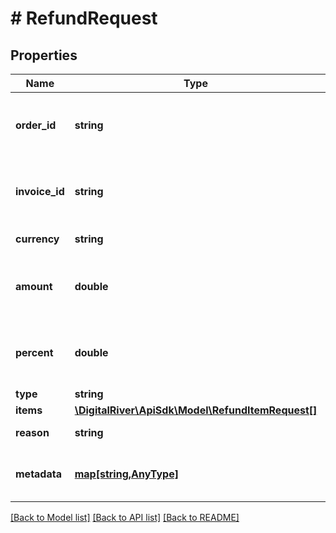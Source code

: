 # # RefundRequest

## Properties

Name | Type | Description | Notes
------------ | ------------- | ------------- | -------------
**order_id** | **string** | The unique identifier of the order. You are required to provide this parameter or &lt;code&gt;invoiceId&lt;/code&gt;. | [optional] 
**invoice_id** | **string** | The unique identifier of the invoice. You are required to provide this parameter or &lt;code&gt;orderId&lt;/code&gt;. | [optional] 
**currency** | **string** | Three-letter ISO currency code. | 
**amount** | **double** | The amount to refund. You are required to provide this value, &lt;code&gt;percent&lt;/code&gt;, or &lt;code&gt;items&lt;/code&gt;. | [optional] 
**percent** | **double** | The percent to refund. You are required to provide this value, &lt;code&gt;amount&lt;/code&gt;, or &lt;code&gt;items&lt;/code&gt;. | [optional] 
**type** | **string** | The type of the refund. | [optional] 
**items** | [**\DigitalRiver\ApiSdk\Model\RefundItemRequest[]**](RefundItemRequest.md) | The items to refund. | [optional] 
**reason** | **string** | The reason for the refund. | [optional] 
**metadata** | [**map[string,AnyType]**](AnyType.md) | Key-value pairs used to store additional data. Value can be string, boolean or integer types. | [optional] 

[[Back to Model list]](../../README.md#documentation-for-models) [[Back to API list]](../../README.md#documentation-for-api-endpoints) [[Back to README]](../../README.md)


